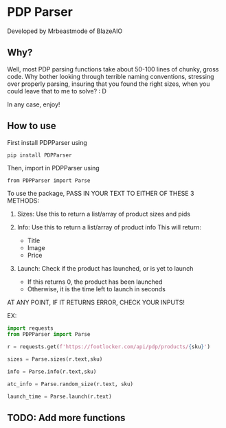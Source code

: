 # PDP Parser

Developed by Mrbeastmode of BlazeAIO

## Why?
Well, most PDP parsing functions take about 50-100 lines of chunky, gross code.
Why bother looking through terrible naming conventions, stressing over properly parsing,
insuring that you found the right sizes, when you could leave that to me to solve? : D

In any case, enjoy!

## How to use
First install PDPParser using
```
pip install PDPParser
````

Then, import in PDPParser using
```
from PDPParser import Parse
```
To use the package,
PASS IN YOUR TEXT TO EITHER OF THESE 3 METHODS:

  1. Sizes: Use this to return a list/array of product sizes and pids

  2. Info: Use this to return a list/array of product info
    This will return:
        - Title
        - Image
        - Price

  3. Launch: Check if the product has launched, or is yet to launch
        - If this returns 0, the product has been launched
        - Otherwise, it is the time left to launch in seconds


AT ANY POINT, IF IT RETURNS ERROR, CHECK YOUR INPUTS!


EX:
```python
import requests
from PDPParser import Parse

r = requests.get(f'https://footlocker.com/api/pdp/products/{sku}')

sizes = Parse.sizes(r.text,sku)

info = Parse.info(r.text,sku)

atc_info = Parse.random_size(r.text, sku)

launch_time = Parse.launch(r.text)
```



## TODO: Add more functions

